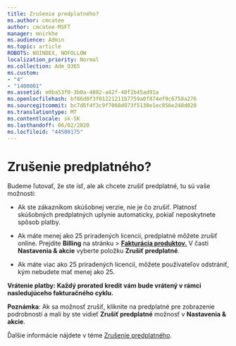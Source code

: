 ```yaml
---
title: Zrušenie predplatného?
ms.author: cmcatee
author: cmcatee-MSFT
manager: mnirkhe
ms.audience: Admin
ms.topic: article
ROBOTS: NOINDEX, NOFOLLOW
localization_priority: Normal
ms.collection: Adm_O365
ms.custom:
- "4"
- "1400001"
ms.assetid: e0ba53f0-3b0a-4082-a42f-40f2b45ad91a
ms.openlocfilehash: bf86d0f3f01221211b7759a0f874ef9c6758a276
ms.sourcegitcommit: bc7d6f4f3c9f7060d073f5130e1ec856e248d020
ms.translationtype: MT
ms.contentlocale: sk-SK
ms.lasthandoff: 06/02/2020
ms.locfileid: "44508175"
---
```

# <a name="canceling-your-subscription"></a>Zrušenie predplatného?

Budeme ľutovať, že ste ísť, ale ak chcete zrušiť predplatné, tu sú vaše možnosti:
  
- Ak ste zákazníkom skúšobnej verzie, nie je čo zrušiť. Platnosť skúšobných predplatných uplynie automaticky, pokiaľ neposkytnete spôsob platby.

- Ak máte menej ako 25 priradených licencií, predplatné môžete zrušiť online. Prejdite **Billing** na stránku \> **[Fakturácia produktov.](https://go.microsoft.com/fwlink/p/?linkid=842054)** V časti **Nastavenia & akcie** vyberte položku **Zrušiť predplatné**.

- Ak máte viac ako 25 priradených licencií, môžete používateľov odstrániť, kým nebudete mať menej ako 25.
  
**Vrátenie platby: Každý prorated kredit vám bude vrátený v rámci nasledujúceho fakturačného cyklu.** 

**Poznámka**: Ak sa možnosť zrušiť, kliknite na predplatné pre zobrazenie podrobností a mali by ste vidieť **Zrušiť predplatné** možnosť v **Nastavenia & akcie**. 

Ďalšie informácie nájdete v téme [Zrušenie predplatného](https://docs.microsoft.com/microsoft-365/commerce/subscriptions/cancel-your-subscription).
